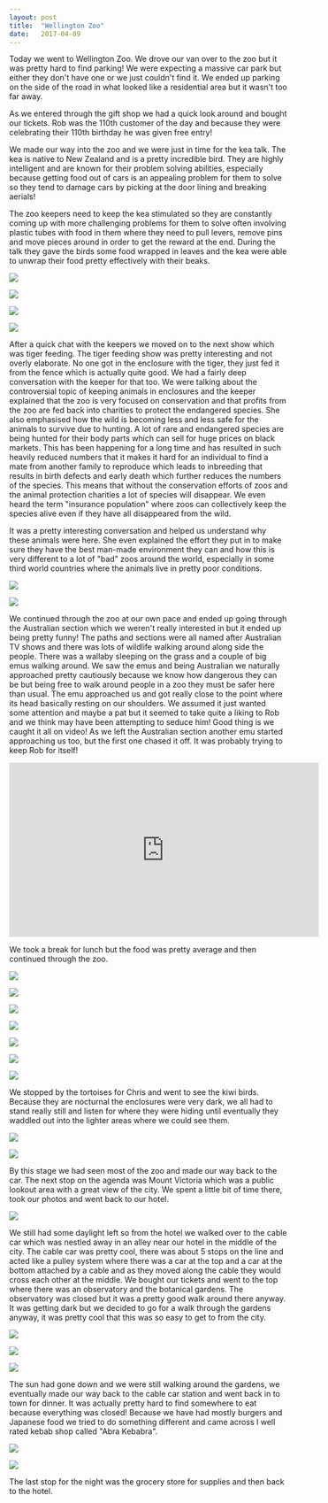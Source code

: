```yaml
---
layout: post
title:  "Wellington Zoo"
date:   2017-04-09
---
```


Today we went to Wellington Zoo. We drove our van over to the zoo but it was
pretty hard to find parking! We were expecting a massive car park but either
they don't have one or we just couldn't find it. We ended up parking on the side
of the road in what looked like a residential area but it wasn't too far away.

As we entered through the gift shop we had a quick look around and bought our
tickets. Rob was the 110th customer of the day and because they were celebrating
their 110th birthday he was given free entry!

We made our way into the zoo and we were just in time for the kea talk. The kea
is native to New Zealand and is a pretty incredible bird. They are highly
intelligent and are known for their problem solving abilities, especially
because getting food out of cars is an appealing problem for them to solve so
they tend to damage cars by picking at the door lining and breaking aerials!

The zoo keepers need to keep the kea stimulated so they are constantly coming up
with more challenging problems for them to solve often involving plastic tubes
with food in them where they need to pull levers, remove pins and move pieces
around in order to get the reward at the end. During the talk they gave the
birds some food wrapped in leaves and the kea were able to unwrap their food
pretty effectively with their beaks.

<a href='https://photos.google.com/share/AF1QipMoTDSv6lJPf8bDylAdtQm1VvmLDFLlur9SfcWQJwUSpPHVK9FbVvXnvUWz7jpP8Q?key=VER1TnhnR3FoTmNQbzVFRG9kcVZsNGlBcHprV2hR&source=ctrlq.org'><img src='https://lh3.googleusercontent.com/daS7rrXudkxdlcPm1FdhksPTAurlgai5vCkVc6Y24ToeZOhUB5q9IODC0l6g8DW2jyXW4VAa3_6b2e8ze8-eWIAHzYyI7EOibqwAEHPajf5EbE9KQ3dTeJwY0Rk1XOU5Vhqn9g' /></a>

<a href='https://photos.google.com/share/AF1QipOTT54lAZ6Ltuqb4kUBA6srsQToPHaV0A_UXpUqWCrRM9dHQGBCeBTP6RAWiS4dmA?key=M1JQRThxeHZ6c3B6RDRwcm5HSzktamhqWHBpQ2hB&source=ctrlq.org'><img src='https://lh3.googleusercontent.com/E-U-SLzSKKtkdN5enS6cjS_Mz2566wRgFJl4NkPWu7UJplMoOzmjGkoA6qIpTkfXH7GgdNgp52BYCYeDDV4yiU6E5fZ2Yd0UE266Cn2lO-dKP77HaWshOIxxTyegrfLM8PQOZQ' /></a>

<a href='https://photos.google.com/share/AF1QipPksR7W7-B4QllsYe_yDuhY1g7AWYAU-mEgWVom38WLX-_J-QxjOluZ1GX04RHQ3A?key=RlF2RXZCRUxXa29VQ1RaWldSdVNreHhlYkFqOW53&source=ctrlq.org'><img src='https://lh3.googleusercontent.com/0jNaywWusIRHAMRohUYJPO09kk66h3H27WLkbQBs2DIdWM2JhPZ6jQqqZFZoYvc7e1IrrHUL_adk-CMluxcohc1Ttho2NChBazw7NJCtuJuF3dbj8IdlwA0FjzLbSLoz6BN5fA' /></a>

<a href='https://photos.google.com/share/AF1QipMzVtfe-D2W9hg50596_V2Lx9GFaoWd2DdzEJOUZAb37ggQ5QeLWp7R3TYAt8ljCg?key=anptZUdSTXZkTVBNbjY0Q0lyWG1BVmFRSXB3cUJ3&source=ctrlq.org'><img src='https://lh3.googleusercontent.com/cLi65f20ZofoOCGnMV21sFE7EyUyYLv2uD9YwBvf5XMyZZinWoqP2n6_zmRx4poxUrRKyY_8MDGQ1CFzxt6OHHjGs-o4-GtT8LB0IaI91m92GkZZZXmpSz2MZNTSjf1Lnhi3pA' /></a>

After a quick chat with the keepers we moved on to the next show which was tiger
feeding. The tiger feeding show was pretty interesting and not overly elaborate.
No one got in the enclosure with the tiger, they just fed it from the fence
which is actually quite good. We had a fairly deep conversation with the keeper
for that too. We were talking about the controversial topic of keeping animals
in enclosures and the keeper explained that the zoo is very focused on
conservation and that profits from the zoo are fed back into charities to
protect the endangered species. She also emphasised how the wild is becoming
less and less safe for the animals to survive due to hunting. A lot of rare and
endangered species are being hunted for their body parts which can sell for huge
prices on black markets. This has been happening for a long time and has
resulted in such heavily reduced numbers that it makes it hard for an individual
to find a mate from another family to reproduce which leads to inbreeding that
results in birth defects and early death which further reduces the numbers of
the species. This means that without the conservation efforts of zoos and the
animal protection charities a lot of species will disappear. We even heard the
term "insurance population" where zoos can collectively keep the species alive
even if they have all disappeared from the wild.

It was a pretty interesting conversation and helped us understand why these
animals were here. She even explained the effort they put in to make sure they
have the best man-made environment they can and how this is very different to a
lot of "bad" zoos around the world, especially in some third world countries
where the animals live in pretty poor conditions.

<a href='https://photos.google.com/share/AF1QipMB74kB34UcBs4tRdOmqTZI7DcO3Jt_xJj5ym4ptrboivEFL2SeB3vmxPlY-YQXzg?key=MTBpdVB5bjhKc0ZlUVZDUWRzSklGby1xYlRjLVln&source=ctrlq.org'><img src='https://lh3.googleusercontent.com/UVpI2-vqzJ5e9rdT1G15qk3DEg9tbgKWG03Bn3gwJaFo_qR39PkJLkaAbDlXQ27HsZMTAaZnGzpR9qgvU_OXK6c5HWWI2njH4tG2T45ihBd-LZg_oUn-lvnNevsyMdHisGcZzw' /></a>

<a href='https://photos.google.com/share/AF1QipOFBmzu3M6pGiMfzss245EgzEbXRApZp2DpQQC77_TpQFJ7LaYtw3DiwLGEscEW5A?key=Q0lJdDQzbFpsZWNCUnlxYzF2QmJmVXhCT2I3U0pB&source=ctrlq.org'><img src='https://lh3.googleusercontent.com/iAmkxgH8JoRxUAKckpJQRh_ALUytJNEHXTZ5rmiLbasWWF9FdamNg9VIw7CyYOr2FPFAUDoOOTwfzphITAWMwD7y56jD_Ei3167ytmSQlrF_NwNfNjA1lHD75b_r6JCS64dvUg' /></a>

We continued through the zoo at our own pace and ended up going through the
Australian section which we weren't really interested in but it ended up being
pretty funny! The paths and sections were all named after Australian TV shows
and there was lots of wildlife walking around along side the people. There was a
wallaby sleeping on the grass and a couple of big emus walking around. We saw
the emus and being Australian we naturally approached pretty cautiously
because we know how dangerous they can be but being free to walk around people
in a zoo they must be safer here than usual. The emu approached us and got
really close to the point where its head basically resting on our shoulders. We
assumed it just wanted some attention and maybe a pat but it seemed to take
quite a liking to Rob and we think may have been attempting to seduce him! Good
thing is we caught it all on video! As we left the Australian section another
emu started approaching us too, but the first one chased it off. It was probably
trying to keep Rob for itself!

<iframe class="youtube-video" width="560" height="315" src="https://www.youtube.com/embed/83cfdiAD6TE" frameborder="0" allowfullscreen></iframe>

We took a break for lunch but the food was pretty average and then continued
through the zoo.

<a href='https://photos.google.com/share/AF1QipMuFdB5sTeePmhArZq4Ig8UbDYEB2TClgR9Uxo0UhU3AItD1eDgXYHAkkVkNsGoiA?key=Y011eVlxdUlqOWFpa3pta24wcmMwMHc1S1lCdUdR&source=ctrlq.org'><img src='https://lh3.googleusercontent.com/U1MTbyFUf-14UXrtvAPmQyykCltq42PW6A1L7aXnZ__6KHj5BNA2mtW9gNBjXJRLDe7Y-67FDiqNS9Rzg_W5OgNKoqnD-IyOixNcoNmtXxbDZr-dnXKmvjkv3c_V5e-_-VVKow' /></a>

<a href='https://photos.google.com/share/AF1QipODnC9ir68InFqMYylXewehJU7-oKvkUahVKnaPCggLWulF86xTDiRQpxTVed1x8Q?key=T2Q2UHktWWFzd2d6aE1sOC1RbGVqbXJVa0tLQnN3&source=ctrlq.org'><img src='https://lh3.googleusercontent.com/btgZSX0QJyHmSjJOZNazl0bgKV2iDVxPMZEaLY6qNL8jHwUAo9EOFP8GS_X-AOnP2-gcBK5-Y85vUCE_UAApiruxeSWQC3aT_jlPzTisG-1BuLL39utN-IajD6FtkAsTup7GIg' /></a>

<a href='https://photos.google.com/share/AF1QipOhXBUh6yGadGY-JVDNyYrJVEvKXvFLEmitq5uUETqLGOGgGtl5I0d1OYTsGAkvFQ?key=UE5oam9NaURCZFl1bllSWUtUQm9sNXRGd1NBak5R&source=ctrlq.org'><img src='https://lh3.googleusercontent.com/e15cQFC1M1dca1PxwLMsou0mdFFb9AEVaOLNRmNKoby-0WwME5172E3CyiCzRRLxTryoV07WmRx7uAcGmBXq65dX5lnvWXcHUxTToerLCyhX9Ru9WoILev-7M2hOemMR-JavwA' /></a>

<a href='https://photos.google.com/share/AF1QipPIt0azA4K-GT16vOWKTIVp0gJMZ8wWtdDw4KnBZNs-uRsRosu3jOFmCbZxZnK9MQ?key=cUh6Y2dpc2JMZG1USXIzQkNvbFpwQXY4dFhLNXRB&source=ctrlq.org'><img src='https://lh3.googleusercontent.com/rB8DY-XzrIT_7WnxD341YiLW3l7UHqAu7OVutOghkt6qWrd6EJHGi1ZIVuSEgMOKxejR_WBl0Mnb7Adks2PbEI8fTvw2bmFCMtnfqMQOw38y8USmKiXzeYHXZoJRRpiRuzR9XA' /></a>

<a href='https://photos.google.com/share/AF1QipOvd3WQaKfqRw_HAA5Wu5GbaB87zBc0I8qQG6IEyAssJi7-NTQ1aKoCVvXdIe5Pkg?key=Q1JyVkZOeGVEUThxWURLbHhwelNxXzR0ZkZWRENB&source=ctrlq.org'><img src='https://lh3.googleusercontent.com/_E3-PRoxVXfQm-ccHok2O7aUzinRf7RgCgNogE6dNiZ2FCZY8VNIeJnqe3AfA3OEPl3PVQB7HPyC6NxEdLfcf7RgudOpA6Znl-Qwy-8nexPTi9iFHiQgIpatIcNQC6tEdkBY_Q' /></a>

<a href='https://photos.google.com/share/AF1QipMQKv8wkHpWghwX1Qx--kD3SbgS6neDRznBCgcQcIQXC7T7PHpibuEnHX_9t9lSnQ?key=aVJpRko0aHlVWHFBNlh3VjdzMTFpZ0k0NW0zQXFn&source=ctrlq.org'><img src='https://lh3.googleusercontent.com/SyoUO2F4k2qGQ0d59vLYqP1y_nXqmmkHko3-D2UiZiYBZKa9AO5IBB-jf8cGURek3gShjXF0LMwuD7DzhMrd1EqgFA_DRfUlRlBN34LngMdeFO3wcYKLHfmUWI-47CukhY7EJQ' /></a>

<a href='https://photos.google.com/share/AF1QipM_mkg_O0jMPlLjKpicpLvDTPdnNqB4FBQ0dAQ8VZjaPzxJ6k3QhbMjxYMjtArtNw?key=QWN6Q1lSVEV0TzhSbmVXNzFIQXd2YkhvbVJfcGVB&source=ctrlq.org'><img src='https://lh3.googleusercontent.com/nG0nZ_naE2_rKPP_14JBgSiCMTsFAkIgvyH6X7k_UYqPnmTY1Pea8KENgB_bDpbfeA18MUrhcdxFdduGwu_xgwObUJXMD02KOFfqR0Ub0WDEUGctwyJlas5VEwewmnNmYV4m2Q' /></a>

We stopped by the tortoises for Chris and went to see the kiwi
birds. Because they are nocturnal the enclosures were very dark, we all had to
stand really still and listen for where they were hiding until eventually they
waddled out into the lighter areas where we could see them.

<a href='https://photos.google.com/share/AF1QipNBH_w06AAqDJb5-3zpxz2ah4uNL3vbEuoThXkX-2vNi6HYB7gOmywx54c7kvXhBw?key=aFFfZ19QYjJOLW5GVVVPWjVQRmFhdjhDNjRRb2FR&source=ctrlq.org'><img src='https://lh3.googleusercontent.com/CSFH4bUZtYEWM4E4iSjdq9_0JUEbtZtdngaJb8eJp39Dk3hAl-8VjF_utF6C8WXET1ooynUtOn2vxUxzcxHtYNVb_ION_wUHahhSBj6TX0vmnDQHMrpIkVxfBiArGwMzf47LqQ' /></a>

<a href='https://photos.google.com/share/AF1QipOreewz3XBYtSFWB6Nxi5LR-7pwcHcUVsJ7wQthGj6aGANp3GmCim5xx7bdmCH4kQ?key=dTFMOTFBZHNKamZfcHFsc0JsS0pSRThtbG4wNWNn&source=ctrlq.org'><img src='https://lh3.googleusercontent.com/KoBxB1k60aIgJwqcpjOjpsX2PZmPDfaSurO37-vFvfj1dq9Dd1dC7RSxwbFKSeLbNxvOORRvKaHHtw0lU88X89r9wDT3BpOWBQF179RXiRE7T3k718yqAfwH9DK_XIlH97xqSA' /></a>

By this stage we had seen most of the zoo and made our way back to the car. The
next stop on the agenda was Mount Victoria which was a public lookout area with
a great view of the city. We spent a little bit of time there, took our photos
and went back to our hotel.

<a href='https://photos.google.com/share/AF1QipMZgshlUgWGNb_csU7Y43YIcbvroll9qwiFHGKaroe5TBO2igDXfvOoNVyEHpgqrg?key=djJpa0ppdEVJTFBfcGd0YTlYSXBqSF9qMm13NkZn&source=ctrlq.org'><img src='https://lh3.googleusercontent.com/HmW6Kp6yQTtQO4WiBq3r9UVQO7-xGfqSrOzvIOzaPtJ_ToJ6yo5rCmp8KQpkc8NQwqS2XSJxxDq4U1ts6v5D5nUSWdWyoEi1c-o4GiUt6N7v8GNBMJSJ9RaNhy6-x3B-0bW7rQ' /></a>

We still had some daylight left so from the hotel we walked over to the cable
car which was nestled away in an alley near our hotel in the middle of the city.
The cable car was pretty cool, there was about 5 stops on the line and acted
like a pulley system where there was a car at the top and a car at the bottom
attached by a cable and as they moved along the cable they would cross each
other at the middle. We bought our tickets and went to the top where there was
an observatory and the botanical gardens. The observatory was closed but it was
a pretty good walk around there anyway. It was getting dark but we decided to go
for a walk through the gardens anyway, it was pretty cool that this was so easy
to get to from the city.

<a href='https://photos.google.com/share/AF1QipM6mGNpRI-vACWEdPX2obVMA5iINgwpeH52CaO8SOjNuxmNv1vDz7STUxPlMhVNfQ?key=MmIzWDZXODFUMzlyVmFVR2pVc3ZoMHc4SlVMcVBB&source=ctrlq.org'><img src='https://lh3.googleusercontent.com/BFsRTG6yIMqLQiTcIkWW-BTANsiT162XngeVLgSztPLWK82YDh1gQTkv_4U4SlGgPw-xbllCkxUIkWhKsd-lbSOfXFUKK97eMQTTFcTMQyVe8nUqKrqsTkeipdHzYThUBQQmww' /></a>

<a href='https://photos.google.com/share/AF1QipOD2GtFM83Psst53eaSg0imEUyTWlv_yZsmWc8FBfDCqpP5K0meemTOpE5G8Q2oPg?key=NlJyWmV6Y04tM2lLejBGcGY5dWUyeXZvSl94VTBn&source=ctrlq.org'><img src='https://lh3.googleusercontent.com/rt38yR_7P9IxOSND8LMh4NeI20uRKr1niGfWvNO65xChm82roF3xiesTAm1MXbLfb6ykMsORZ2qt8omisQKZ0nhYUd1lSS_hCw-FI_AW2Kd4CPdo9vWxd3wCVGnOmEpiYJNqxw' /></a>

<a href='https://photos.google.com/share/AF1QipM7_pm8niQ-cMYerig7feAzam5ksbxasmjzw_F5PRX4e3nVxjmaLCQ6ZOnfz6w6Fw?key=aFliRHhwdTFORTA4NlJrUlkydGR4X2psSG9HOE5R&source=ctrlq.org'><img src='https://lh3.googleusercontent.com/khHmG41u2tLS8UHsgxolZBX-2olusQrBYLuPeZqUpyU1rSNp97yoSgcwbvGiRtYakAQdFX28aQCS7lpKcgZTAz8cKsiGiIljxqeCMx9BDjoruWaFdN_kjB7i3R2OnC7rGq-EdQ' /></a>

The sun had gone down and we were still walking around the gardens, we
eventually made our way back to the cable car station and went back in to town
for dinner. It was actually pretty hard to find somewhere to eat because
everything was closed! Because we have had mostly burgers and Japanese food we
tried to do something different and came across I well rated kebab shop called
"Abra Kebabra".

<a href='https://photos.google.com/share/AF1QipM-Nc3g4bnfTAiXJCCGjvrl-18karkxXiH6GjQUCIgc5sczsdTjpzT0eOV-QCmT1g?key=YjhzQzZLUldjWTFxN29xQmI3MVBTVEl1Q1RSekFR&source=ctrlq.org'><img src='https://lh3.googleusercontent.com/TPCkj1q44uNfj2FrSYqZxYwk0xrFfvWuLsE8y-bGPF5oB2RW0BRK9auLjz-PDL4yuODTMXHSEBLl-UNYyPiIKrZ1-y415_8YWt1wMVtkUuI28eZOn_giLJyvXy43Zt8RcLW8lg' /></a>

<a href='https://photos.google.com/share/AF1QipME_R-RJj6aNefkcoFfkdesIr2U_1q3i8nJ0ifsSYmw5JZStfDlzYRlOICwhF0PXw?key=TmNTZ0RCRHZBLTlBbkVMbHNLUG9aSnFhNk52NWVR&source=ctrlq.org'><img src='https://lh3.googleusercontent.com/CGkem4UgVzTd22D0hGnnS6e-k0S4Kgg55s99-aLpyfYs-tODtqbmmZDWRsA0R1YWlr0u76OkYw5mVZ26oCEYs5589KdyJ7BK47Tg6F_8DHTKpcyWrDaZK6NP2GjsqXMvNqjLog' /></a>

The last stop for the night was the grocery store for supplies and then back to
the hotel.
